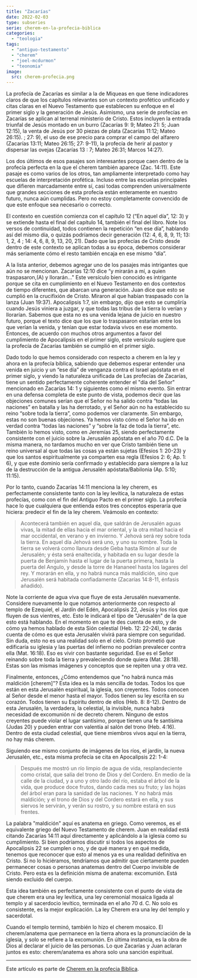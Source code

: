 ```yaml
---
title: "Zacarías"
date: 2022-02-03
type: subseries
serie: cherem-en-la-profecia-biblica
categories:
  - "teologia"
tags:
  - "antiguo-testamento"
  - "cherem"
  - "joel-mcdurmon"
  - "teonomia"
image:
  src: cherem-profecia.png
---
```


La profecía de Zacarías es similar a la de Miqueas en que tiene indicadores claros de que los capítulos relevantes son un contexto profético unificado y citas claras en el Nuevo Testamento que establecen su enfoque en el primer siglo y la generación de Jesús. Asimismo, una serie de profecías en Zacarías se aplican al terrenal ministerio de Cristo. Estos incluyen la entrada triunfal de Jesús montado en un burro (Zacarías 9: 9; Mateo 21: 5; Juan 12:15), la venta de Jesús por 30 piezas de plata (Zacarías 11:12; Mateo 26:15). ; 27: 9), el uso de ese precio para comprar el campo del alfarero (Zacarías 13:11; Mateo 26:15; 27: 9-11), la profecía de herir al pastor y dispersar las ovejas (Zacarías 13 : 7; Mateo 26:31; Marcos 14:27).

Los dos últimos de esos pasajes son interesantes porque caen dentro de la profecía perfecta en la que el cherem también aparece (Zac. 14:11). Este pasaje es como varios de los otros, tan ampliamente interpretado como hay escuelas de interpretación profética. Incluso entre las escuelas principales que difieren marcadamente entre sí, casi todas comprenden universalmente que grandes secciones de esta profecía están enteramente en nuestro futuro, nunca aún cumplidas. Pero no estoy completamente convencido de que este enfoque sea necesario o correcto.

El contexto en cuestión comienza con el capítulo 12 (“En aquel día”, 12: 3) y se extiende hasta el final del capítulo 14, también el final del libro. Note los versos de continuidad, todos contienen la repetición “en ese día”, hablando así del mismo día, o quizás podríamos decir generación (12: 4, 6, 8, 9, 11; 13: 1, 2, 4 ; 14: 4, 6, 8, 9, 13, 20, 21). Dado que las profecías de Cristo desde dentro de este contexto se aplican todas a su época, debemos considerar más seriamente cómo el resto también encaja en ese mismo “día”.

A la lista anterior, debemos agregar uno de los pasajes más intrigantes que aún no se mencionan. Zacarías 12:10 dice “y mirarán a mí, a quien traspasaron,(A) y llorarán..." Este versículo bien conocido es intrigante porque se cita en cumplimiento en el Nuevo Testamento en dos contextos de tiempo diferentes, que abarcan una generación. Juan dice que esto se cumplió en la crucifixión de Cristo. Miraron al que habían traspasado con la lanza (Juan 19:37). Apocalipsis 1:7, sin embargo, dijo que esto se cumpliría cuando Jesús viniera a juzgar, y que todas las tribus de la tierra lo verían y llorarían. Sabemos que esta no es una venida lejana de juicio en nuestro futuro, porque el texto dice que los que lo traspasaron estarían entre los que verían la venida, y tenían que estar todavía vivos en ese momento. Entonces, de acuerdo con muchos otros argumentos a favor del cumplimiento de Apocalipsis en el primer siglo, este versículo sugiere que la profecía de Zacarías también se cumplió en el primer siglo.

Dado todo lo que hemos considerado con respecto a cherem en la ley y ahora en la profecía bíblica, sabiendo que debemos esperar entender una venida en juicio y un “ese día” de venganza contra el Israel apóstata en el primer siglo, y viendo la naturaleza unificada de Las profecías de Zacarías, tiene un sentido perfectamente coherente entender el "día del Señor" mencionado en Zacarías 14: 1 y siguientes como el mismo evento. Sin entrar en una defensa completa de este punto de vista, podemos decir que las objeciones comunes serían que el Señor no ha salido contra “todas las naciones” en batalla y las ha derrotado, y el Señor aún no ha establecido su reino “sobre toda la tierra”, como podemos ver claramente. Sin embargo, estas no son buenas objeciones. Ya hemos visto cómo el Señor ha ido en verdad contra “todas las naciones” y “sobre la faz de toda la tierra”, etc. También lo hemos visto, como en Jeremías 25, siendo perfectamente consistente con el juicio sobre la Jerusalén apóstata en el año 70 d.C. De la misma manera, no tardamos mucho en ver que Cristo también tiene un reino universal al que todas las cosas ya están sujetas (Efesios 1: 20-23) y que los santos espiritualmente ya comparten esa regla (Efesios 2: 6; Ap. 1: 6), y que este dominio sería confirmado y establecido para siempre a la luz de la destrucción de la antigua Jerusalén apóstata/Babilonia (Ap. 5:10; 11:15).

Por lo tanto, cuando Zacarías 14:11 menciona la ley cherem, es perfectamente consistente tanto con la ley levítica, la naturaleza de estas profecías, como con el fin del Antiguo Pacto en el primer siglo. La profecía hace lo que cualquiera que entienda estos tres conceptos esperaría que hiciera: predecir el fin de la ley cherem. Veámoslo en contexto:

> Acontecerá también en aquel día, que saldrán de Jerusalén aguas vivas, la mitad de ellas hacia el mar oriental, y la otra mitad hacia el mar occidental, en verano y en invierno. Y Jehová será rey sobre toda la tierra. En aquel día Jehová será uno, y uno su nombre. Toda la tierra se volverá como llanura desde Geba hasta Rimón al sur de Jerusalén; y ésta será enaltecida, y habitada en su lugar desde la puerta de Benjamín hasta el lugar de la puerta primera, hasta la puerta del Angulo, y desde la torre de Hananeel hasta los lagares del rey. Y morarán en ella, y no habrá nunca más maldición, sino que Jerusalén será habitada confiadamente (Zacarías 14:8-11, énfasis añadido).

Note la corriente de agua viva que fluye de esta Jerusalén nuevamente. Considere nuevamente lo que notamos anteriormente con respecto al templo de Ezequiel, el Jardín del Edén, Apocalipsis 22, Jesús y los ríos que fluyen de sus vientres, etc. Esto le indicará el tipo de "Jerusalén" de la que esto está hablando. En el momento en que te des cuenta de esto, y de cómo ya hemos hablado de esta Sión celestial (Heb. 12: 22-24), te darás cuenta de cómo es que esta Jerusalén vivirá para siempre con seguridad. Sin duda, esto no es una realidad solo en el cielo. Cristo prometió que edificaría su iglesia y las puertas del infierno no podrían prevalecer contra ella (Mat. 16:18). Eso es vivir con bastante seguridad. Ese es el Señor reinando sobre toda la tierra y prevaleciendo donde quiera (Mat. 28:18). Estas son las mismas imágenes y conceptos que se repiten una y otra vez.

Finalmente, entonces, ¿Cómo entendemos que "no habrá nunca más maldición \[cherem\]"? Esta idea es la más sencilla de todas. Todos los que están en esta Jerusalén espiritual, la iglesia, son creyentes. Todos conocen al Señor desde el menor hasta el mayor. Todos tienen su ley escrita en su corazón. Todos tienen su Espíritu dentro de ellos (Heb. 8: 8-12). Dentro de esta Jerusalén, la verdadera, la celestial, la invisible, nunca habrá necesidad de excomunión ni de decreto cherem. Ninguno de estos creyentes puede violar el lugar santísimo, porque tienen una fe santísima (Judas 20) y pueden entrar con valentía al salón del trono (Heb. 4:16). Dentro de esta ciudad celestial, que tiene miembros vivos aquí en la tierra, no hay más cherem.

Siguiendo ese mismo conjunto de imágenes de los ríos, el jardín, la nueva Jerusalén, etc., esta misma profecía se cita en Apocalipsis 22: 1-4:

> Después me mostró un río limpio de agua de vida, resplandeciente como cristal, que salía del trono de Dios y del Cordero. En medio de la calle de la ciudad, y a uno y otro lado del río, estaba el árbol de la vida, que produce doce frutos, dando cada mes su fruto; y las hojas del árbol eran para la sanidad de las naciones. Y no habrá más maldición; y el trono de Dios y del Cordero estará en ella, y sus siervos le servirán, y verán su rostro, y su nombre estará en sus frentes.

La palabra "maldición" aquí es anatema en griego. Como veremos, es el equivalente griego del Nuevo Testamento de cherem. Juan en realidad está citando Zacarías 14:11 aquí directamente y aplicándolo a la iglesia como su cumplimiento. Si bien podríamos discutir si todos los aspectos de Apocalipsis 22 se cumplen o no, y de qué manera y en qué medida, tenemos que reconocer que esto al menos ya es una realidad definitiva en Cristo. Si no lo hiciéramos, tendríamos que admitir que ciertamente pueden permanecer cosas o personas anatemas dentro del Cuerpo invisible de Cristo. Pero esta es la definición misma de anatema: excomunión. Está siendo excluido del cuerpo.

Esta idea también es perfectamente consistente con el punto de vista de que cherem era una ley levítica, una ley ceremonial mosaica ligada al templo y al sacerdocio levítico, terminada en el año 70 d. C. No solo es consistente, es la mejor explicación. La ley Cherem era una ley del templo y sacerdotal.

Cuando el templo terminó, también lo hizo el cherem mosaico. El cherem/anatema que permanece en la tierra ahora es la pronunciación de la iglesia, y solo se refiere a la excomunión. En última instancia, es la obra de Dios al declarar el juicio de las personas. Lo que Zacarías y Juan aclaran juntos es esto: cherem/anatema es ahora solo una sanción espiritual.

* * *

Este artículo es parte de [Cherem en la profecia Biblica](/articulos/cherem-en-la-profecia-biblica).
